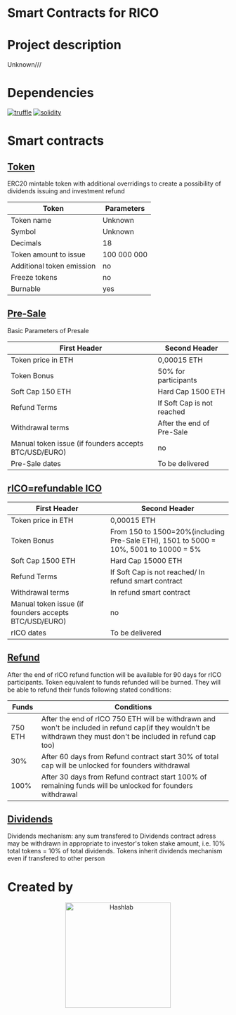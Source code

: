 # Smart Contracts for RICO

# Project description 

Unknown///

# Dependencies 
[![truffle](https://img.shields.io/badge/truffle-v3.4.11-orange.svg)](https://truffle.readthedocs.io/en/latest/)
[![solidity](https://img.shields.io/badge/solidity-docs-red.svg)](http://solidity.readthedocs.io/en/develop/types.html)

# Smart contracts

## [Token](???)
ERC20 mintable token with additional overridings to create a  possibility of dividends issuing and investment refund

Token | Parameters
------------ | -------------
Token name	| Unknown
Symbol 	 | Unknown
Decimals |	18
Token amount to issue |	100 000 000
Additional token emission |	no
Freeze tokens | no
Burnable | yes


## [Pre-Sale](???)
Basic Parameters of Presale

First Header | Second Header
------------ | -------------
Token price in ETH	| 0,00015 ETH
Token Bonus |	50% for participants
Soft Cap 150 ETH | Hard Cap 1500 ETH
Refund Terms	| If Soft Cap is not reached
Withdrawal terms | After the end of Pre-Sale
Manual token issue (if founders accepts BTC/USD/EURO) |	no
Pre-Sale dates	| To be delivered

## [rICO=refundable ICO](???)

First Header | Second Header
------------ | -------------
Token price in ETH	| 0,00015 ETH
Token Bonus |	From 150 to 1500=20%(including Pre-Sale ETH), 1501 to 5000 = 10%, 5001 to 10000 = 5%
Soft Cap 1500 ETH | Hard Cap 15000 ETH
Refund Terms	| If Soft Cap is not reached/ In refund smart contract
Withdrawal terms | In refund smart contract
Manual token issue (if founders accepts BTC/USD/EURO)	| no
rICO dates	| To be delivered

## [Refund](???)
After the end of rICO refund function will be available for 90 days for rICO participants. Token equivalent to funds refunded will be burned. They will be able to refund their funds following stated conditions:

Funds | Conditions
------------ | -------------
750 ETH	| After the end of rICO 750 ETH will be withdrawn and won't be included in refund cap(if they wouldn't be withdrawn they must don't be included in refund cap too)
30% 	 | After 60 days from Refund contract start 30% of total cap will be unlocked for founders withdrawal
100% |	After 30 days from Refund contract start 100% of remaining funds will be unlocked for founders withdrawal

## [Dividends](???)
Dividends mechanism: any sum transfered to Dividends contract adress may be withdrawn in appropriate to investor's token stake amount, i.e. 10% total tokens = 10% of total dividends. Tokens inherit dividends mechanism even if transfered to other person

# Created by 
<p align="center">
  <img width="240" height ="240" alt="Hashlab" src = "Rico/logowhite.png">
</p>
